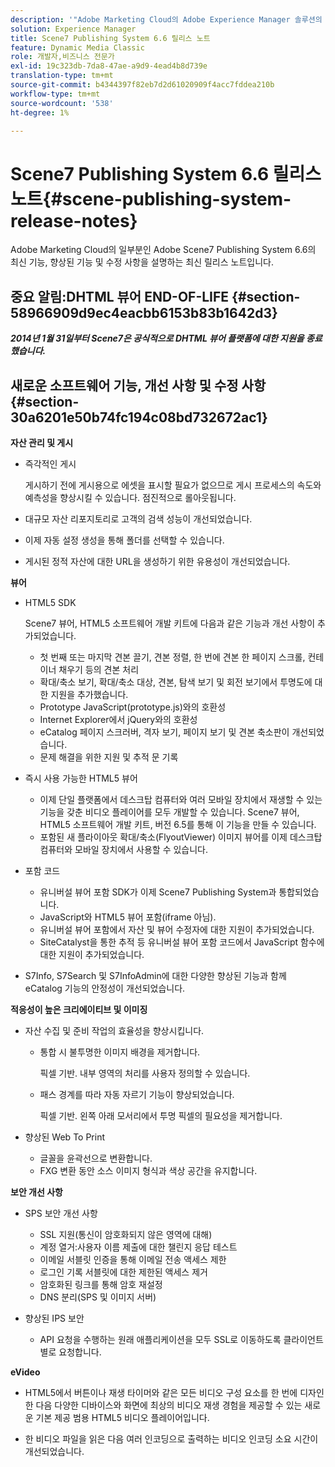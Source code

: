 ```yaml
---
description: '"Adobe Marketing Cloud의 Adobe Experience Manager 솔루션의 일부인 Adobe Scene7 Publishing System 6.6의 최신 기능, 향상된 기능 및 수정 사항을 설명하는 최신 릴리스 노트입니다."'
solution: Experience Manager
title: Scene7 Publishing System 6.6 릴리스 노트
feature: Dynamic Media Classic
role: 개발자,비즈니스 전문가
exl-id: 19c323db-7da8-47ae-a9d9-4ead4b8d739e
translation-type: tm+mt
source-git-commit: b4344397f82eb7d2d61020909f4acc7fddea210b
workflow-type: tm+mt
source-wordcount: '538'
ht-degree: 1%

---
```


# Scene7 Publishing System 6.6 릴리스 노트{#scene-publishing-system-release-notes}

Adobe Marketing Cloud의 일부분인 Adobe Scene7 Publishing System 6.6의 최신 기능, 향상된 기능 및 수정 사항을 설명하는 최신 릴리스 노트입니다.

## 중요 알림:DHTML 뷰어 END-OF-LIFE {#section-58966909d9ec4eacbb6153b83b1642d3}

***2014년 1월 31일부터 Scene7은 공식적으로 DHTML 뷰어 플랫폼에 대한 지원을 종료했습니다.***

## 새로운 소프트웨어 기능, 개선 사항 및 수정 사항 {#section-30a6201e50b74fc194c08bd732672ac1}

**자산 관리 및 게시**

* 즉각적인 게시

   게시하기 전에 게시용으로 에셋을 표시할 필요가 없으므로 게시 프로세스의 속도와 예측성을 향상시킬 수 있습니다. 점진적으로 롤아웃됩니다.

* 대규모 자산 리포지토리로 고객의 검색 성능이 개선되었습니다.
* 이제 자동 설정 생성을 통해 폴더를 선택할 수 있습니다.
* 게시된 정적 자산에 대한 URL을 생성하기 위한 유용성이 개선되었습니다.

**뷰어**

* HTML5 SDK

   Scene7 뷰어, HTML5 소프트웨어 개발 키트에 다음과 같은 기능과 개선 사항이 추가되었습니다.

   * 첫 번째 또는 마지막 견본 끌기, 견본 정렬, 한 번에 견본 한 페이지 스크롤, 컨테이너 채우기 등의 견본 처리
   * 확대/축소 보기, 확대/축소 대상, 견본, 탐색 보기 및 회전 보기에서 투명도에 대한 지원을 추가했습니다.
   * Prototype JavaScript(prototype.js)와의 호환성
   * Internet Explorer에서 jQuery와의 호환성
   * eCatalog 페이지 스크러버, 격자 보기, 페이지 보기 및 견본 축소판이 개선되었습니다.
   * 문제 해결을 위한 지원 및 추적 문 기록

* 즉시 사용 가능한 HTML5 뷰어

   * 이제 단일 플랫폼에서 데스크탑 컴퓨터와 여러 모바일 장치에서 재생할 수 있는 기능을 갖춘 비디오 플레이어를 모두 개발할 수 있습니다. Scene7 뷰어, HTML5 소프트웨어 개발 키트, 버전 6.5를 통해 이 기능을 만들 수 있습니다.
   * 포함된 새 플라이아웃 확대/축소(FlyoutViewer) 이미지 뷰어를 이제 데스크탑 컴퓨터와 모바일 장치에서 사용할 수 있습니다.

* 포함 코드

   * 유니버설 뷰어 포함 SDK가 이제 Scene7 Publishing System과 통합되었습니다.
   * JavaScript와 HTML5 뷰어 포함(iframe 아님).
   * 유니버설 뷰어 포함에서 자산 및 뷰어 수정자에 대한 지원이 추가되었습니다.
   * SiteCatalyst을 통한 추적 등 유니버설 뷰어 포함 코드에서 JavaScript 함수에 대한 지원이 추가되었습니다.

* S7Info, S7Search 및 S7InfoAdmin에 대한 다양한 향상된 기능과 함께 eCatalog 기능의 안정성이 개선되었습니다.

**적응성이 높은 크리에이티브 및 이미징**

* 자산 수집 및 준비 작업의 효율성을 향상시킵니다.

   * 통합 시 불투명한 이미지 배경을 제거합니다.

      픽셀 기반. 내부 영역의 처리를 사용자 정의할 수 있습니다.
   * 패스 경계를 따라 자동 자르기 기능이 향상되었습니다.

      픽셀 기반. 왼쪽 아래 모서리에서 투명 픽셀의 필요성을 제거합니다.

* 향상된 Web To Print

   * 글꼴을 윤곽선으로 변환합니다.
   * FXG 변환 동안 소스 이미지 형식과 색상 공간을 유지합니다.

**보안 개선 사항**

* SPS 보안 개선 사항

   * SSL 지원(통신이 암호화되지 않은 영역에 대해)
   * 계정 열거:사용자 이름 제출에 대한 챌린지 응답 테스트
   * 이메일 서블릿 인증을 통해 이메일 전송 액세스 제한
   * 로그인 기록 서블릿에 대한 제한된 액세스 제거
   * 암호화된 링크를 통해 암호 재설정
   * DNS 분리(SPS 및 이미지 서버)

* 향상된 IPS 보안

   * API 요청을 수행하는 원래 애플리케이션을 모두 SSL로 이동하도록 클라이언트별로 요청합니다.

**eVideo**

* HTML5에서 버튼이나 재생 타이머와 같은 모든 비디오 구성 요소를 한 번에 디자인한 다음 다양한 디바이스와 화면에 최상의 비디오 재생 경험을 제공할 수 있는 새로운 기본 제공 범용 HTML5 비디오 플레이어입니다.

<!--   See [About using HTML5 video](http://help.adobe.com/en_US/scene7/using/WS98ca2e6790647c064dcc4e2c1399dadca0f-8000.html). -->

* 한 비디오 파일을 읽은 다음 여러 인코딩으로 출력하는 비디오 인코딩 소요 시간이 개선되었습니다.
